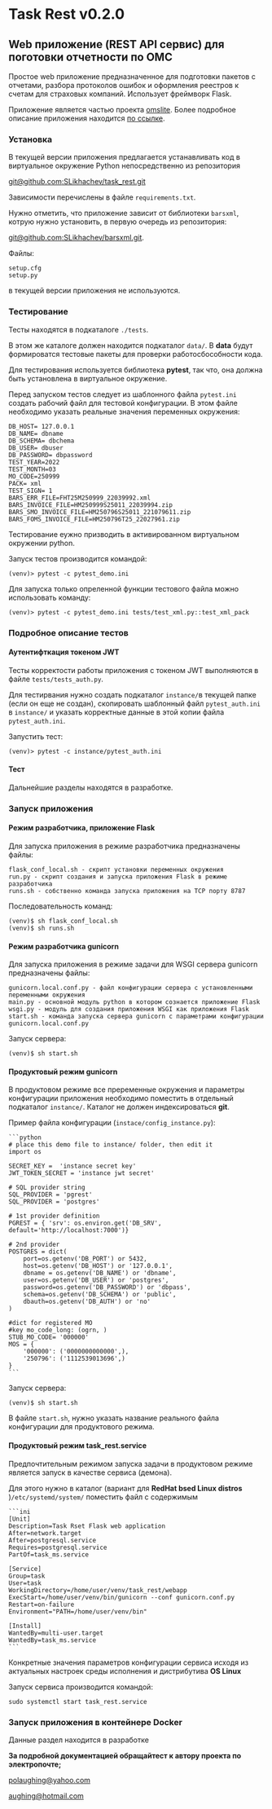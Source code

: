 # Task Rest v0.2.0

## Web приложение (REST API сервис) для поготовки отчетности по ОМС

Простое web приложение предназначенное для подготовки пакетов с отчетами,
разбора протоколов ошибок и оформления реестров к счетам для страховых компаний.
Использует фреймворк Flask.

Приложение является частью проекта <a href="http://omslite.site" target=_blank>omslite</a>. Более подробное
описание приложения находится <a href="https://docs.omslite.site/admin/task_rest/" target=_blank>по ссылке</a>.

### Установка

В текущей версии приложения предлагается устанавливать код в виртуальное окружение Python
непосредственно из репозитория

[git@github.com:SLikhachev/task_rest.git](git@github.com:SLikhachev/task_rest.git)

Зависимости перечислены в файле `requirements.txt`.

Нужно отметить, что приложение зависит от библиотеки `barsxml`, котрую нужно установить, в первую
очередь из репозитория:

[git@github.com:SLikhachev/barsxml.git](git@github.com:SLikhachev/barsxml.git).

Файлы:

    setup.cfg
    setup.py

в текущей версии приложения не используются.

### Тестирование

Тесты находятся в подкаталоге `./tests`.

В этом же каталоге должен находится подкаталог `data/`. В __data__ будут формироватся тестовые пакеты
для проверки работосбособности кода.

Для тестирования используется библиотека __pytest__, так что, она должна быть установлена в виртуальное
окружение.

Перед запуском тестов следует из шаблонного файла `pytest.ini` создать рабочий файл для тестовой
конфигурации. В этом файле необходимо указать реальные значения переменных окружения:

    DB_HOST= 127.0.0.1
    DB_NAME= dbname
    DB_SCHEMA= dbchema
    DB_USER= dbuser
    DB_PASSWORD= dbpassword
    TEST_YEAR=2022
    TEST_MONTH=03
    MO_CODE=250999
    PACK= xml
    TEST_SIGN= 1
    BARS_ERR_FILE=FHT25M250999_22039992.xml
    BARS_INVOICE_FILE=HM250999S25011_22039994.zip
    BARS_SMO_INVOICE_FILE=HM250796S25011_221079611.zip
    BARS_FOMS_INVOICE_FILE=HM250796T25_22027961.zip

Тестирование еужно призводить в активированном виртуальном окружении python.

Запуск тестов производится командой:

`(venv)> pytest -c pytest_demo.ini`

Для запуска только опреленной функции тестового файла можно использовать команду:

`(venv)> pytest -c pytest_demo.ini tests/test_xml.py::test_xml_pack`

### Подробное описание тестов

#### Аутентифткация токеном JWT

Тесты корректости работы приложения с токеном JWT выполняются в файле `tests/tests_auth.py`.

Для тестирвания нужно создать подкаталог `instance/`в текущей папке (если он еще не создан),
скопировать шаблонный файл `pytest_auth.ini` в `instance/` и указать корректные данные в этой копии
файла `pytest_auth.ini`.

Запустить тест:

`(venv)> pytest -c instance/pytest_auth.ini`

#### Тест

Дальнейшие разделы находятся в разработке.

### Запуск приложения

#### Режим разработчика, приложение Flask

Для запуска приложения в режиме разработчика предназначены файлы:

    flask_conf_local.sh - скрипт установки переменных окружения
    run.py - скрипт создания и запуска приложения Flask в режиме разработчика
    runs.sh - собственно команда запуска приложения на TCP порту 8787

Последовательность команд:

    (venv)$ sh flask_conf_local.sh
    (venv)$ sh runs.sh

#### Режим разработчика gunicorn

Для запуска приложения в режиме задачи для WSGI сервера gunicorn предназначены файлы:

    gunicorn.local.conf.py - файл конфигурации сервера с установленными переменными окружения
    main.py - основной модуль python в котором сознается приложение Flask
    wsgi.py - модуль для создания приложения WSGI как приложения Flask
    start.sh - команда запуска сервера gunicorn с параметрами конфигурации gunicorn.local.conf.py

Запуск сервера:

    (venv)$ sh start.sh

#### Продуктовый режим gunicorn

В продуктовом режиме все преременные окружения и параметры конфигурации приложения необходимо
поместить в отдельный подкаталог `instance/`. Каталог не должен индексироваться __git__.

Пример файла конфигурации (`instace/config_instance.py`):

    ```python
    # place this demo file to instance/ folder, then edit it
    import os

    SECRET_KEY =  'instance secret key'
    JWT_TOKEN_SECRET = 'instance jwt secret'

    # SQL provider string
    SQL_PROVIDER = 'pgrest'
    SQL_PROVIDER = 'postgres'

    # 1st provider definition
    PGREST = { 'srv': os.environ.get('DB_SRV', default='http://localhost:7000')}

    # 2nd provider
    POSTGRES = dict(
        port=os.getenv('DB_PORT') or 5432,
        host=os.getenv('DB_HOST') or '127.0.0.1',
        dbname = os.getenv('DB_NAME') or 'dbname',
        user=os.getenv('DB_USER') or 'postgres',
        password=os.getenv('DB_PASSWORD') or 'dbpass',
        schema=os.getenv('DB_SCHEMA') or 'public',
        dbauth=os.getenv('DB_AUTH') or 'no'
    )

    #dict for registered MO
    #key mo_code_long: (ogrn, )
    STUB_MO_CODE= '000000'
    MOS = {
        '000000': ('0000000000000',),
        '250796': ('1112539013696',)
    }
    ```
Запуск сервера:

    (venv)$ sh start.sh

В файле `start.sh`, нужно указать название реального файла конфигурации для продуктового режима.

#### Продуктовый режим task_rest.service

Предпочтительным режимом запуска задачи в продуктовом режиме является запуск в качестве сервиса (демона).

Для этого нужно в каталог (вариант для __RedHat bsed Linux distros__ )`/etc/systemd/system/` поместить файл
с содержимым

    ```ini
    [Unit]
    Description=Task Rset Flask web application
    After=network.target
    After=postgresql.service
    Requires=postgresql.service
    PartOf=task_ms.service

    [Service]
    Group=task
    User=task
    WorkingDirectory=/home/user/venv/task_rest/webapp
    ExecStart=/home/user/venv/bin/gunicorn --conf gunicorn.conf.py
    Restart=on-failure
    Environment="PATH=/home/user/venv/bin"

    [Install]
    WantedBy=multi-user.target
    WantedBy=task_ms.service
    ```

Конкретные значения параметров конфигурации сервиса исходя из актуальных настроек среды исполнения
и дистрибутива __OS Linux__

Запуск сервиса производится командой:

`sudo systemctl start task_rest.service`

### Запуск приложения в контейнере Docker

Данные раздел находится в разработке

__За подробной документацией обращайтест к автору проекта по электропочте;__

[polaughing@yahoo.com](polaughing@yahoo.com)

[aughing@hotmail.com](aughing@hotmail.com)
